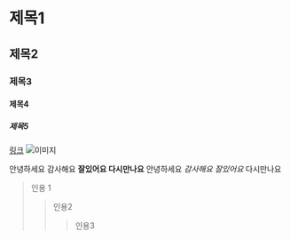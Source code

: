 # 제목1
## 제목2
### 제목3
#### 제목4
##### 제목5

[링크](http://naver.com)
![이미지](http://naver.com)

안녕하세요 감사해요 **잘있어요 다시만나요**
안녕하세요 *감사해요 잘있어요* 다시만나요

> 인용 1
>> 인용2
>>> 인용3